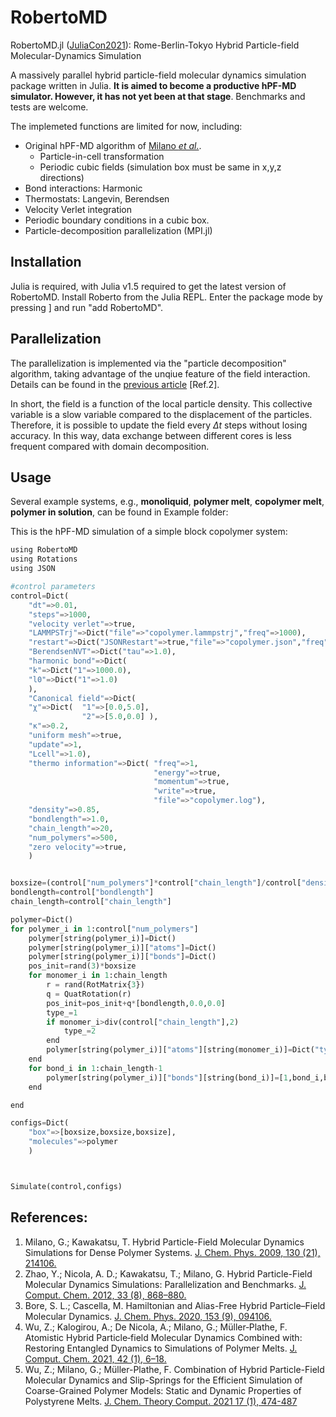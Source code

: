 # RobertoMD

RobertoMD.jl ([JuliaCon2021](https://live.juliacon.org/talk/ECKGDE)): Rome-Berlin-Tokyo Hybrid Particle-field Molecular-Dynamics Simulation

A massively parallel hybrid particle-field molecular dynamics simulation package written in Julia. **It is aimed to become a productive hPF-MD simulator. However, it has not yet been at that stage**. Benchmarks and tests are welcome.

The implemeted functions are limited for now, including:

* Original hPF-MD algorithm of [Milano *et al.*](https://doi.org/10.1063/1.3142103).
    * Particle-in-cell transformation
    * Periodic cubic fields (simulation box must be same in x,y,z directions)
* Bond interactions: Harmonic
* Thermostats: Langevin, Berendsen
* Velocity Verlet integration
* Periodic boundary conditions in a cubic box.
* Particle-decomposition parallelization (MPI.jl)

## Installation

Julia is required, with Julia v1.5 required to get the latest version of RobertoMD. Install Roberto from the Julia REPL. Enter the package mode by pressing ] and run "add RobertoMD".

## Parallelization
The parallelization is implemented via the "particle decomposition" algorithm, taking advantage of the unqiue feature of the field interaction. Details can be found in the [previous article](https://doi.org/10.1002/jcc.22883) [Ref.2].

In short, the field is a function of the local particle density. This collective variable is a slow variable compared to the displacement of the particles. Therefore, it is possible to update the field every $\Delta t$ steps without losing accuracy. In this way, data exchange between different cores is less frequent compared with domain decomposition.

## Usage

Several example systems, e.g., **monoliquid**, **polymer melt**, **copolymer melt**, **polymer in solution**, can be found in Example folder:

This is the hPF-MD simulation of a simple block copolymer system:

```python
using RobertoMD
using Rotations
using JSON

#control parameters
control=Dict(
    "dt"=>0.01,
    "steps"=>1000,
    "velocity verlet"=>true,
    "LAMMPSTrj"=>Dict("file"=>"copolymer.lammpstrj","freq"=>1000),
    "restart"=>Dict("JSONRestart"=>true,"file"=>"copolymer.json","freq"=>1000),
    "BerendsenNVT"=>Dict("tau"=>1.0),
    "harmonic bond"=>Dict(
    "k"=>Dict("1"=>1000.0),
    "l0"=>Dict("1"=>1.0)
    ),
    "Canonical field"=>Dict(
    "χ"=>Dict(  "1"=>[0.0,5.0],
                "2"=>[5.0,0.0] ),
    "κ"=>0.2,
    "uniform mesh"=>true,
    "update"=>1,
    "Lcell"=>1.0),
    "thermo information"=>Dict( "freq"=>1,
                                "energy"=>true,
                                "momentum"=>true,
                                "write"=>true,
                                "file"=>"copolymer.log"),
    "density"=>0.85,
    "bondlength"=>1.0,
    "chain_length"=>20,
    "num_polymers"=>500,
    "zero velocity"=>true,
    )


boxsize=(control["num_polymers"]*control["chain_length"]/control["density"])^(1.0/3)
bondlength=control["bondlength"]
chain_length=control["chain_length"]

polymer=Dict()
for polymer_i in 1:control["num_polymers"]
    polymer[string(polymer_i)]=Dict()
    polymer[string(polymer_i)]["atoms"]=Dict()
    polymer[string(polymer_i)]["bonds"]=Dict()
    pos_init=rand(3)*boxsize
    for monomer_i in 1:chain_length
        r = rand(RotMatrix{3})
        q = QuatRotation(r)
        pos_init=pos_init+q*[bondlength,0.0,0.0]
        type_=1
        if monomer_i>div(control["chain_length"],2)
            type_=2
        end
        polymer[string(polymer_i)]["atoms"][string(monomer_i)]=Dict("type"=>type_,"mass"=>1,"coords"=>pos_init)
    end
    for bond_i in 1:chain_length-1
        polymer[string(polymer_i)]["bonds"][string(bond_i)]=[1,bond_i,bond_i+1]
    end

end

configs=Dict(
    "box"=>[boxsize,boxsize,boxsize],
    "molecules"=>polymer
    )



Simulate(control,configs)
```

## References:

1. Milano, G.; Kawakatsu, T. Hybrid Particle-Field Molecular Dynamics Simulations for Dense Polymer Systems. [J. Chem. Phys. 2009, 130 (21), 214106.](https://doi.org/10.1063/1.3142103)
2. Zhao, Y.; Nicola, A. D.; Kawakatsu, T.; Milano, G. Hybrid Particle-Field Molecular Dynamics Simulations: Parallelization and Benchmarks. [J. Comput. Chem. 2012, 33 (8), 868–880.](https://doi.org/10.1002/jcc.22883)
3. Bore, S. L.; Cascella, M. Hamiltonian and Alias-Free Hybrid Particle–Field Molecular Dynamics. [J. Chem. Phys. 2020, 153 (9), 094106.](https://doi.org/10.1063/5.0020733)
4. Wu, Z.; Kalogirou, A.; De Nicola, A.; Milano, G.; Müller‐Plathe, F. Atomistic Hybrid Particle‐field Molecular Dynamics Combined with: Restoring Entangled Dynamics to Simulations of Polymer Melts. [J. Comput. Chem. 2021, 42 (1), 6–18.](https://doi.org/10.1002/jcc.26428)
5. Wu, Z.; Milano, G.; Müller-Plathe, F. Combination of Hybrid Particle-Field Molecular Dynamics and Slip-Springs for the Efficient Simulation of Coarse-Grained Polymer Models: Static and Dynamic Properties of Polystyrene Melts. [J. Chem. Theory Comput. 2021 17 (1), 474-487](https://doi.org/10.1021/acs.jctc.0c00954)